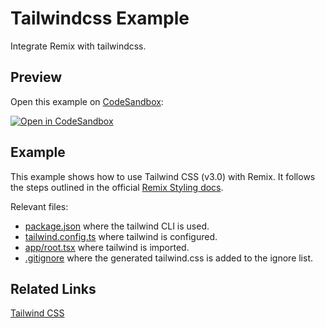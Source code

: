 # Tailwindcss Example

Integrate Remix with tailwindcss.

## Preview

Open this example on [CodeSandbox](https://codesandbox.io/s/remix-tailwind-2x8pg):

[![Open in CodeSandbox](https://codesandbox.io/static/img/play-codesandbox.svg)](https://codesandbox.io/s/github/0-vortex/remix-tailwind-ga)

## Example

This example shows how to use Tailwind CSS (v3.0) with Remix. It follows the steps outlined in the official [Remix Styling docs](https://remix.run/guides/styling#tailwind).

Relevant files:

- [package.json](./package.json) where the tailwind CLI is used.
- [tailwind.config.ts](./tailwind.config.ts) where tailwind is configured.
- [app/root.tsx](./app/root.tsx) where tailwind is imported.
- [.gitignore](.gitignore) where the generated tailwind.css is added to the ignore list.

## Related Links

[Tailwind CSS](https://tailwindcss.com)
